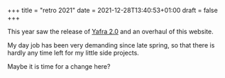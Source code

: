 +++
title = "retro 2021"
date =  2021-12-28T13:40:53+01:00
draft = false
+++

This year saw the release of [Yafra 2.0](https://unsignedpixel.com/yafra) and an overhaul of this website.
<!-- more --> 
My day job has been very demanding since late spring, so that there is hardly any time left for my little side projects.

Maybe it is time for a change here?
